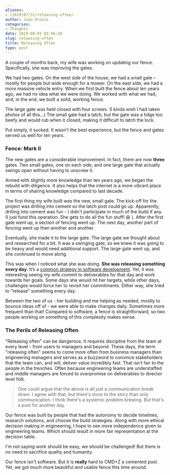 ```yaml
---
aliases:
- /2019/07/31/releasing-often/
author: Juan Orozco
categories:
- Thoughts
date: 2019-08-01 03:56:28
slug: releasing-often
title: Releasing Often
type: post
---
```


A couple of months back, my wife was working on updating our fence. Specifically, she was improving the gates.

We had two gates. On the west side of the house, we had a small gate – mostly for people but wide enough for a mower. On the east side, we had a more massive vehicle entry. When we first built the fence about ten years ago, we had no idea what we were doing. We worked with what we had, and, in the end, we built a solid, working fence.

The large gate was held closed with four screws. (I kinda wish I had taken photos of all this…) The small gate had a latch, but the gate was a tidge too beefy and would rub when it closed, making it difficult to latch the lock.

Put simply, it sucked. It wasn't the best experience, but the fence and gates served us well for ten years.

### Fence: Mark II

The new gates are a considerable improvement. In fact, there are now **three** gates. Two small gates, one on each side, and one large gate that actually swings open without having to unscrew it.

Armed with slightly more knowledge than ten years ago, we began the rebuild with diligence. It also helps that the internet is a more vibrant place in terms of sharing knowledge compared to last decade.

The first thing my wife built was the new, small gate. The kick-off for the project was drilling into cement so the latch post could go up. Apparently, drilling into cement was fun - I didn't participate in much of the build if any. (I just fund this operation. She gets to do all the fun stuff! 😆 ). After the first gate went up, a section of fencing went up. The next day, another part of fencing went up then another and another.

Eventually, she made it to the large gate. The large gate we thought about and researched for a bit. It was a swinging gate, so we knew it was going to be heavy and would need additional support. The large gate went up, and she continued to move along.

This was when I noticed what she was doing. **She was releasing something every day.** It’s a [common strategy in software development][1]. Yet, it was interesting seeing my wife commit to deliverables for that day and work towards her goals. Some days she would hit her targets, while other days, challenges would force her to revisit her commitments. Either way, she tried to “release” something every day.

Between the two of us - her building and me helping as needed, mostly to bounce ideas off of - we were able to make changes daily. Sometimes more frequent than that! Compared to software, a fence is straightforward, so two people working on something of this complexity makes sense.

### The Perils of Releasing Often

"Releasing often" can be dangerous. It requires discipline from the team at every level - from users to managers and beyond. These days, the term "releasing often" seems to come more often from business managers than engineering managers and serves as a buzzword to convince stakeholders that the team can, and will, deliver value incredibly fast. That isn't fair to the people in the trenches. Often because engineering teams are understaffed and middle managers are forced to overpromise on deliverables to director level folk.

> One could argue that the above is all just a communication break down. I agree with that, but there's more to the story than only communication. I think there's a systemic problem brewing. But that's a post for another day.

Our fence was built by people that had the autonomy to decide timelines, research solutions, and choose the build strategies. Along with more ethical decision making in engineering, I hope to see more independence given to engineering teams. Which should result in more fair representation at the decision table.

I'm not saying work should be easy, we _should_ be challenged! But there is no need to sacrifice quality and humanity.

Our fence isn't software. But it is **really** hard to CMD+Z a cemented post. Yet, we got much more beautiful _and_ usable fence this time around.

[1]: https://en.wikipedia.org/wiki/Release_early,_release_often
